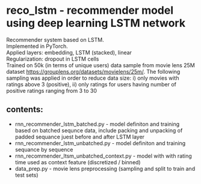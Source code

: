# reco_lstm - recommender model using deep learning LSTM network 

Recommender system based on LSTM.\
Implemented in PyTorch.\
Applied layers: embedding, LSTM (stacked), linear\
Regularization: dropout in LSTM cells \
Trained on 50k (in terms of unique users) data sample from movie lens 25M dataset https://grouplens.org/datasets/movielens/25m/. 
The following sampling was applied in order to reduce data size: i) only movies with ratings above 3 (positive), ii) only ratings for users having number of positive ratings ranging from 3 to 30   


## contents:
- rnn_recommender_lstm_batched.py - model definiton and training based on batched sequnce data, include packing and unpacking of padded sequance juest before and after LSTM layer
- rnn_recommender_lstm_unbatched.py - model definiton and training sequance by sequence    
- rnn_recommender_ltsm_unbatched_context.py - model with with rating time used as context feature (discretized / binned)
- data_prep.py - movie lens preprocessing (sampling and split to train and test sets)  
